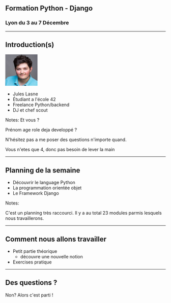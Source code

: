 ## Formation Python - Django

### Lyon du 3 au 7 Décembre

---

## Introduction(s)


<img src="jlasne.jpg" width="20%" height="20%" alt="Jules Lasne">

- Jules Lasne
- Étudiant a l'école 42
- Freelance Python/backend
- DJ et chef scout

Notes:
Et vous ?

Prénom age role deja developpé ?

N'hésitez pas a me poser des questions n'importe quand.


Vous n'etes que 4, donc pas besoin de lever la main

---

## Planning de la semaine

- Découvrir le language Python
- La programmation orientée objet
- Le Framework Django

Notes:

C'est un planning très raccourci. Il y a au total 23 modules parmis lesquels nous travaillerons.

---

## Comment nous allons travailler

- Petit partie théorique
  - découvre une nouvelle notion
- Exercises pratique

---

## Des questions ?

Non? Alors c'est parti !